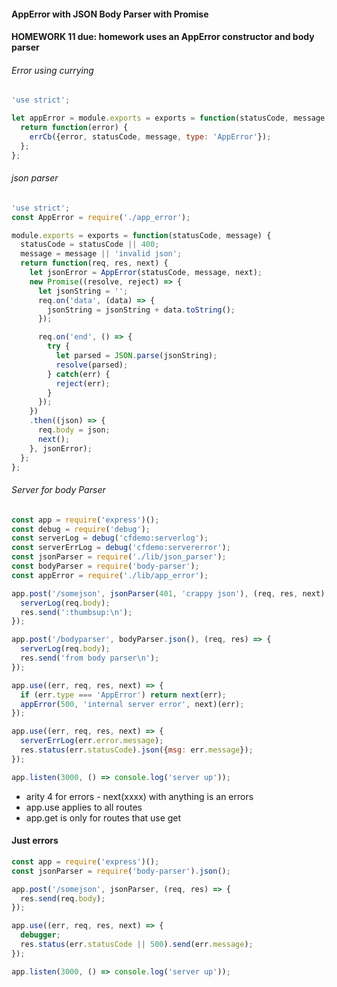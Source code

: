 #### AppError with JSON Body  Parser with  Promise
#### HOMEWORK 11 due: homework uses an AppError constructor and body parser 

###### Error using currying  


``` JavaScript
'use strict';

let appError = module.exports = exports = function(statusCode, message, errCb) {
  return function(error) {
    errCb({error, statusCode, message, type: 'AppError'});
  };
};
```  
###### json parser

``` JavaScript
'use strict';
const AppError = require('./app_error');

module.exports = exports = function(statusCode, message) {
  statusCode = statusCode || 400;
  message = message || 'invalid json';
  return function(req, res, next) {
    let jsonError = AppError(statusCode, message, next);
    new Promise((resolve, reject) => {
      let jsonString = '';
      req.on('data', (data) => {
        jsonString = jsonString + data.toString();
      });

      req.on('end', () => {
        try {
          let parsed = JSON.parse(jsonString);
          resolve(parsed);
        } catch(err) {
          reject(err);
        }
      });
    })
    .then((json) => {
      req.body = json;
      next();
    }, jsonError);
  };
};

```
###### Server for body Parser
``` JavaScript
const app = require('express')();
const debug = require('debug');
const serverLog = debug('cfdemo:serverlog');
const serverErrLog = debug('cfdemo:servererror');
const jsonParser = require('./lib/json_parser');
const bodyParser = require('body-parser');
const appError = require('./lib/app_error');

app.post('/somejson', jsonParser(401, 'crappy json'), (req, res, next) => {
  serverLog(req.body);
  res.send(':thumbsup:\n');
});

app.post('/bodyparser', bodyParser.json(), (req, res) => {
  serverLog(req.body);
  res.send('from body parser\n');
});

app.use((err, req, res, next) => {
  if (err.type === 'AppError') return next(err);
  appError(500, 'internal server error', next)(err);
});

app.use((err, req, res, next) => {
  serverErrLog(err.error.message);
  res.status(err.statusCode).json({msg: err.message});
});

app.listen(3000, () => console.log('server up'));
```
* arity 4 for errors - next(xxxx) with anything is an errors
* app.use applies to all routes
* app.get is only for routes that use get


#### Just errors
``` JavaScript
const app = require('express')();
const jsonParser = require('body-parser').json();

app.post('/somejson', jsonParser, (req, res) => {
  res.send(req.body);
});

app.use((err, req, res, next) => {
  debugger;
  res.status(err.statusCode || 500).send(err.message);
});

app.listen(3000, () => console.log('server up'));
```
